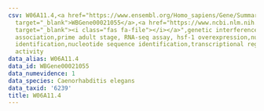 ```yaml
---
csv: W06A11.4,<a href="https://www.ensembl.org/Homo_sapiens/Gene/Summary?db=core;g=WBGene00021055"
  target="_blank">WBGene00021055</a>,<a href="https://www.ncbi.nlm.nih.gov/pubmed/30894454"
  target="_blank"><i class="fas fa-file"></i></a>",genetic interference,functional
  association,prime adult stage, RNA-seq assay, hsf-1 overexpression,nucleotide sequence
  identification,nucleotide sequence identification,transcriptional regulation,down-regulates
  activity
data_alias: W06A11.4
data_id: WBGene00021055
data_numevidence: 1
data_species: Caenorhabditis elegans
data_taxid: '6239'
title: W06A11.4
---
```


